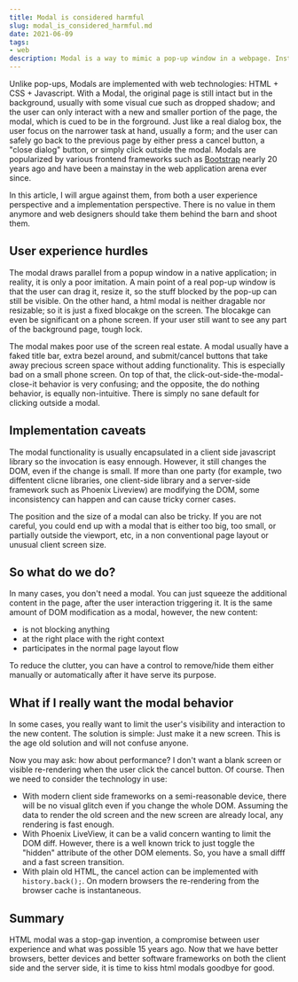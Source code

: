 ```yaml
---
title: Modal is considered harmful
slug: modal_is_considered_harmful.md
date: 2021-06-09
tags:
- web
description: Modal is a way to mimic a pop-up window in a webpage. Instead of a real native pop-up with all the annoying nature in it, a modal is implemented with HTML/CSS/Javascript, so it is actually just a part of the page, and only looks like a modal dialog. They are everywhere; but do they really make sense now? 
---
```


Unlike pop-ups, Modals are implemented with web technologies: HTML + CSS + Javascript. With a Modal, the original page is still intact but in the background, usually with some visual cue such as dropped shadow; and the user can only interact with a new and smaller portion of the page, the modal, which is cued to be in the forground. Just like a real dialog box, the user focus on the narrower task at hand, usually a form; and the user can safely go back to the previous page by either press a cancel button, a "close dialog" button, or simply click outside the modal. Modals are popularized by various frontend frameworks such as [Bootstrap](https://getbootstrap.com/docs/4.0/components/modal/) nearly 20 years ago and have been a mainstay in the web application arena ever since.

In this article, I will argue against them, from both a user experience perspective and a implementation perspective. There is no value in them anymore and web designers should take them behind the barn and shoot them.

## User experience hurdles ##

The modal draws parallel from a popup window in a native application; in reality, it is only a poor imitation. A main point of a real pop-up window is that the user can drag it, resize it, so the stuff blocked by the pop-up can still be visible. On the other hand, a html modal is neither dragable nor resizable; so it is just a fixed blocakge on the screen. The blocakge can even be significant on a phone screen. If your user still want to see any part of the background page, tough lock.

The modal makes poor use of the screen real estate. A modal usually have a faked title bar, extra bezel around, and submit/cancel buttons that take away precious screen space without adding functionality. This is especially bad on a small phone screen. On top of that, the click-out-side-the-modal-close-it behavior is very confusing; and the opposite, the do nothing behavior, is equally non-intuitive. There is simply no sane default for clicking outside a modal.

## Implementation caveats ##

The modal functionality is usually encapsulated in a client side javascript library so the invocation is easy ennough. However, it still changes the DOM, even if the change is small. If more than one party (for example, two diffentent clicne libraries, one client-side library and a server-side framework such as Phoenix Liveview) are modifying the DOM, some inconsistency can happen and can cause tricky corner cases.

The position and the size of a modal can also be tricky. If you are not careful, you could end up with a modal that is either too big, too small, or partially outside the viewport, etc, in a non conventional page layout or unusual client screen size.

## So what do we do? ##

In many cases, you don't need a modal. You can just squeeze the additional content in the page, after the user interaction triggering it. It is the same amount of DOM modification as a modal, however, the new content:

* is not blocking anything
* at the right place with the right context
* participates in the normal page layout flow

To reduce the clutter, you can have a control to remove/hide them either manually or automatically after it have serve its purpose.

## What if I really want the modal behavior ##

In some cases, you really want to limit the user's visibility and interaction to the new content. The solution is simple: Just make it a new screen. This is the age old solution and will not confuse anyone.

Now you may ask: how about performance? I don't want a blank screen or visible re-rendering when the user click the cancel button. Of course. Then we need to consider the technology in use:

* With modern client side frameworks on a semi-reasonable device, there will be no visual glitch even if you change the whole DOM. Assuming the data to render the old screen and the new screen are already local, any rendering is fast enough.
* With Phoenix LiveView, it can be a valid concern wanting to limit the DOM diff. However, there is a well known trick to just toggle the "hidden" attribute of the other DOM elements. So, you have a small difff and a fast screen transition.
* With plain old HTML, the cancel action can be implemented with `history.back();`. On modern browsers the re-rendering from the browser cache is instantaneous.

## Summary ##

HTML modal was a stop-gap invention, a compromise between user experience and what was possible 15 years ago. Now that we have better browsers, better devices and better software frameworks on both the client side and the server side, it is time to kiss html modals goodbye for good.

